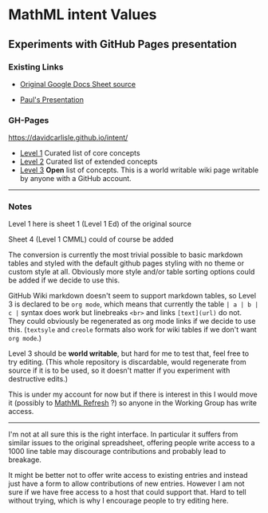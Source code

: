 # MathML intent Values

## Experiments with GitHub Pages presentation

### Existing Links

* [Original Google Docs Sheet source](https://docs.google.com/spreadsheets/d/1EsWou1K5nxBdLPvQapdoA9h-s8lg_qjn8fJH64g9izQ/edit?usp=sharing)

* [Paul's Presentation](http://notations.hoplahup.net/IntentsList/index.html)


### GH-Pages

<https://davidcarlisle.github.io/intent/>


* [Level 1](l1ed) Curated list of core concepts
* [Level 2](l2) Curated list of extended concepts
* [Level 3](https://github.com/davidcarlisle/intent/wiki/l3) **Open** list of  concepts. This is a world writable wiki page writable by anyone with a GitHub account.



---

### Notes

Level 1 here is sheet 1 (Level 1 Ed) of the original source

Sheet 4 (Level 1 CMML) could of course  be added

The conversion is currently the most trivial possible to basic markdown
tables and styled with the default github pages styling with no theme
or custom style at all. Obviously more style and/or table sorting
options could be added if we decide to use this.

GitHub Wiki markdown doesn't seem to support markdown tables, so Level 3 is
declared to be `org mode`, which means that currently the table
`| a | b | c |`
syntax does work but linebreaks `<br>` and links `[text](url)` do not.
They could obviously be regenerated as org mode links if we decide to use this.
(`textsyle` and `creole` formats also work for wiki tables if we don't  want `org mode`.)

Level 3 should be **world writable**, but hard for me to test that, feel free to try editing. (This whole repository is discardable, would regenerate from source if it is to be used, so it doesn't matter if you experiment with destructive edits.)

This is under my account for now but if there is interest in this I would move it (possibly to [MathML Refresh](https://mathml-refresh.github.io/) ?) so anyone  in the Working Group has write access.

---

I'm not at all sure this is the right interface. In particular it
suffers from similar issues to the original spreadsheet, offering
people write access to a 1000 line table may discourage contributions
and probably lead to breakage.

It might be better not to offer write access to existing entries and
instead just have a form to allow contributions of new
entries. However I am not sure if we have free access to a host that
could support that. Hard to tell without trying, which is why I
encourage people to try editing here.


